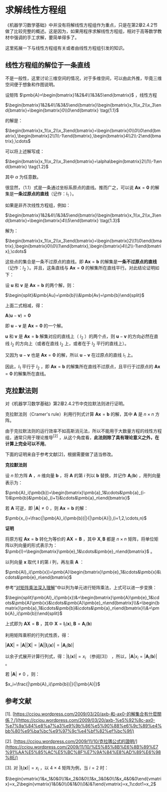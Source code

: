 # 求解线性方程组

《机器学习数学基础》中并没有将解线性方程组作为重点，只是在第2章2.4.2节做了比较完整的概述。这是因为，如果用程序求解线性方程组，相对于高等数学教材中强调的手工求解，要简单得多了。

这里拓展一下与线性方程组有关或者由线性方程组引发的知识。

## 线性方程组的解位于一条直线

不是一般性，这里讨论三维空间的情况，对于多维空间，可以由此外推，毕竟三维空间便于想象和作图说明。

设矩阵 $\pmb{A}=\begin{bmatrix}1&2&4\\1&3&5\end{bmatrix}$ ，线性方程

$\begin{bmatrix}1&2&4\\1&3&5\end{bmatrix}\begin{bmatrix}x_1\\x_2\\x_3\end{bmatrix}=\begin{bmatrix}0\\0\end{bmatrix} \tag{1.1}$

的解是：

$\begin{bmatrix}x_1\\x_2\\x_3\end{bmatrix}=\begin{bmatrix}0\\0\\0\end{bmatrix},\begin{bmatrix}2\\1\\-1\end{bmatrix},\begin{bmatrix}4\\2\\-2\end{bmatrix},\cdots$

可以将上述解写成：

$\begin{bmatrix}x_1\\x_2\\x_3\end{bmatrix}=\alpha\begin{bmatrix}2\\1\\-1\end{bmatrix} \tag{1.2}$

其中 $\alpha$ 为任意数。

很显然，（1.1）式是一条通过坐标系原点的直线。推而广之，可以说 $\pmb{Ax}=\pmb{0}$ 的解集是**一条过原点的直线**（记作：$l_1$ ）。

如果是非齐次线性方程组，例如：

$\begin{bmatrix}1&2&4\\1&3&5\end{bmatrix}\begin{bmatrix}x_1\\x_2\\x_3\end{bmatrix}=\begin{bmatrix}4\\5\end{bmatrix} \tag{1.3}$

解为：

$\begin{bmatrix}x_1\\x_2\\x_3\end{bmatrix}=\begin{bmatrix}2\\1\\0\end{bmatrix},\begin{bmatrix}0\\0\\1\end{bmatrix},\begin{bmatrix}4\\2\\-1\end{bmatrix},\cdots$

这些点的集合是一条不过原点的直线。即 $\pmb{Ax}=\pmb{b}$ 的解集是**一条不过原点的直线**（记作：$l_2$ ）。并且，这条直线与 $\pmb{Ax}=\pmb{0}$ 的解集所在直线平行。对此结论证明如下：

设 $\pmb{u}$ 和 $\pmb{v}$ 是 $\pmb{Ax}=\pmb{b}$ 的两个解，则：

$\begin{split}&\pmb{Au}=\pmb{b}\\&\pmb{Av}=\pmb{b}\end{split}$

上面二式相减，得：

$\pmb{A}(\pmb{u}-\pmb{v})=\pmb{0}$

即 $\pmb{u}-\pmb{v}$ 是 $\pmb{Ax}=\pmb{0}$ 的一个解。

$\pmb{u}$ 和 $\pmb{v}$ 是 $\pmb{Ax}=\pmb{b}$ 解集对应的直线上（ $l_2$ ）的两个点，则 $\pmb{u}-\pmb{v}$ 的方向必然在直线 $l_2$ 的方向上（或者在直线 $l_2$ 上，或者在于 $l_2$ 平行的直线上）。

又因为 $\pmb{u}-\pmb{v}$ 也是 $\pmb{Ax}=\pmb{0}$ 的解，所以 $\pmb{u}-\pmb{v}$ 在过原点的直线 $l_1$ 上。

因此，$l_1$ 平行于 $l_2$ ，即 $\pmb{Ax}=\pmb{b}$ 的解集所在直线不过原点，且平行于过原点的 $\pmb{Ax}=\pmb{0}$ 的解集所在直线。

## 克拉默法则

对《机器学习数学基础》第2章2.4.2节中克拉默法则进行证明。

克拉默法则（Cramer's rule）利用行列式计算 $\pmb{Ax}=\pmb{b}$ 的解，其中 $\pmb{A}$ 是 $n\times n$ 方阵。

由于克拉默法则的运行效率不如高斯消元法，所以不能用于大数量方程的线性方程组，通常只用于理论推导$^{[2]}$ ，从这个角度看，**此法则除了具有理论意义之外，在计算上完全可以不用**。

下面的证明来自于参考文献[2]，根据需要做了适当修改。

**克拉默法则**

设 $n$ 阶方阵 $\pmb{A}$ ，$n$ 维向量 $\pmb{b}$ ，将 $\pmb{A}$ 的第 $i$ 列以 $\pmb{b}$ 替换，并记作 $\pmb{A}_i(\pmb{b})$ ，用列向量表示为：

$\pmb{A}_i(\pmb{b})=\begin{bmatrix}\pmb{a}_1&\cdots&\pmb{a}_{i-1}&\pmb{b}&\pmb{a}_{i+1}&\cdots&\pmb{a}_n\end{bmatrix}$

若 $\pmb{A}$ 可逆，即 $|\pmb{A}|\ne0$ ，则 $\pmb{Ax}=\pmb{b}$ 的解：

$\pmb{x_i}=\frac{|\pmb{A}_i(\pmb{b})|}{|\pmb{A}|},(i=1,2,\cdots,n)$

**证明**

将原方程 $\pmb{Ax}=\pmb{b}$ 转化为等价的 $\pmb{AX}=\pmb{B}$ ，其中 $\pmb{X},\pmb{B}$ 都是 $n\times n$ 矩阵，将单位矩阵以列向量的形式表示为：$\pmb{I}=\begin{bmatrix}\pmb{e}_1&\cdots&\pmb{e}_n\end{bmatrix}$ 。

以列向量 $\pmb{x}$ 取代 $\pmb{I}$ 的第 $i$ 列，再左乘 $\pmb{A}$ ：

$\pmb{AI}_i(\pmb{x})=\pmb{A}\begin{bmatrix}\pmb{e}_1&\cdots&\pmb{x}&\cdots&\pmb{e}_n\end{bmatrix}$

参考“[对矩阵乘法深入理解](./multiplication.html)”中以列为单元进行矩阵乘法，上式可以进一步变换：

$\begin{split}\pmb{AI}_i(\pmb{x})&=\begin{bmatrix}\pmb{A}\pmb{e}_1&\cdots&\pmb{A}\pmb{x}&\cdots&\pmb{A}\pmb{e}_n\end{bmatrix}\\&=\begin{bmatrix}\pmb{a}_1&\cdots&\pmb{b}&\cdots&\pmb{a}_n\end{bmatrix}\\&=\pmb{A}_i(\pmb{b})\end{split}$

上式即为 $\pmb{AX}=\pmb{B}$ ，其中 $\pmb{X}=\pmb{I}_i(\pmb{x}), \pmb{B}=\pmb{A}_i(\pmb{b})$

利用矩阵乘积的行列式性质，得：

$|\pmb{AX}|=|\pmb{A}||\pmb{X}|=|\pmb{A}||\pmb{I}_i(\pmb{x})|=|\pmb{A}_i(\pmb{b})|$

以余子式展开计算行列式，得：$|\pmb{I}_i(\pmb{x})|=x_i$ （参阅[3]） ，所以，$|\pmb{A}|x_i=|\pmb{A}_i(\pmb{b})|$ 。

若 $|\pmb{A}|\ne0$ ，则：

$x_i=\frac{|\pmb{A}_i(\pmb{b})|}{|\pmb{A}|}$

## 参考文献

[1]. [https://ccjou.wordpress.com/2009/03/20/axb-和-ax0-的解集合有什麼關係？/](https://ccjou.wordpress.com/2009/03/20/axb-%e5%92%8c-ax0-%e7%9a%84%e8%a7%a3%e9%9b%86%e5%90%88%e6%9c%89%e4%bb%80%e9%ba%bc%e9%97%9c%e4%bf%82%ef%bc%9f/)

[2]. [https://ccjou.wordpress.com/2009/11/10/克拉瑪公式的證明/](https://ccjou.wordpress.com/2009/11/10/%E5%85%8B%E6%8B%89%E7%91%AA%E5%85%AC%E5%BC%8F%E7%9A%84%E8%AD%89%E6%98%8E/)

[3]. 对 $|\pmb{I}_i(\pmb{x})|=x_i$ ，以 $4\times4$ 矩阵为例，当 $i=2$ 时：

$\begin{vmatrix}1&x_1&0&0\\1&x_2&0&0\\1&x_3&0&0\\1&x_4&0&0\end{vmatrix}=x_2\begin{vmatrix}1&0&0\\0&1&0\\0&)&1\end{vmatrix}=x_1\cdot1=x_2$



